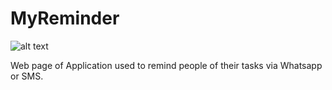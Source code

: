 # MyReminder

![alt text](['http://url/to/img.png](https://github.com/leonelmiguins/MyReminder/blob/main/img-page/print.png'))

Web page of Application used to remind people of their tasks via Whatsapp or SMS.
